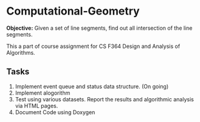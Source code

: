 # Computational-Geometry
**Objective:**
Given a set of line segments, find out all intersection of the line segments.

This a part of course assignment for CS F364 Design and Analysis of Algorithms.

## Tasks
1. Implement event queue and status data structure. (On going)
2. Implement alogorithm
3. Test using various datasets. Report the results and algorithmic analysis via HTML pages.
4. Document Code using Doxygen